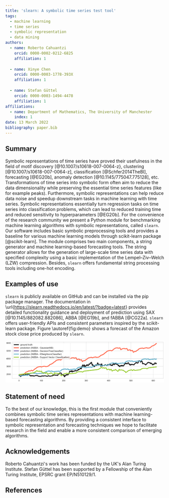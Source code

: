 ```yaml
---
title: 'slearn: A symbolic time series test tool'
tags:
  - machine learning
  - time series
  - symbolic representation
  - data mining
authors:
  - name: Roberto Cahuantzi
    orcid: 0000-0002-0212-6825
    affiliation: 1
    
  - name: Xinye Chen
    orcid: 0000-0003-1778-393X
    affiliation: 1
    
  - name: Stefan Güttel
    orcid: 0000-0003-1494-4478
    affiliation: 1
affiliations:
  - name: Department of Mathematics, The University of Manchester
    index: 1
date: 13 March 2022
bibliography: paper.bib
---
```


## Summary

Symbolic representations of time series have proved their usefulness in the field of motif discovery [@10.1007/s10618-007-0064-z}, clustering [@10.1007/s10618-007-0064-z], classification [@Schfer2014TheBI], forecasting [@EG20b], anomaly detection [@10.1145/775047.775128], etc. Transformations of time series into symbolic form often aim to reduce the data dimensionality while preserving the essential time series features (like for example peaks). Furthermore, symbolic representations can help reduce data noise and speedup downstream tasks in machine learning with time series. Symbolic representations essentially turn regression tasks on time series into classification problems, which can lead to reduced training time and reduced sensitivity to hyperparameters [@EG20b]. For the convenience of the research community we present a Python module for benchmarking machine learning algorithms with symbolic representations, called `slearn`.  Our software includes basic symbolic preprocessing tools and provides a baseline for various machine learning models through scikit-learn package [@scikit-learn]. The module comprises two main components, a string generator and machine learning-based forecasting tools. The string generator allows for the generation of large-scale time series data with specified complexity using a basic implementation of the Lempel–Ziv–Welch (LZW) compression. Besides, `slearn` offers fundamental string processing tools including one-hot encoding. 


## Examples of use

`slearn` is publicly available on GitHub and can be installed via the pip package manager. The documentation in \url{https://slearn.readthedocs.io/en/latest/?badge=latest} provides detailed functionality guidance and deployment of prediction using SAX [@10.1145/882082.882086], ABBA [@EG19b], and fABBA [@CG22a]. `slearn` offers user-friendly APIs and consistent parameters inspired by the scikit-learn package. Figure \autoref{fig:demo} shows a forecast of the Amazon stock close price produced by `slearn`.

![Prediction with various machine learning models.\label{fig:demo}](demo1.png)

## Statement of need

To the best of our knowledge, this is the first module that conveniently combines symbolic time series representations with machine learning-based forecasting algorithms. By providing a consistent interface to symbolic representation and forecasting techniques we hope to facilitate research in the field and enable a more consistent comparison of emerging algorithms.

## Acknowledgements

Roberto Cahuantzi's work has been funded by the UK's Alan Turing Institute. Stefan Güttel has been supported by a Fellowship of the Alan Turing Institute, EPSRC grant EP/N510129/1.


## References
